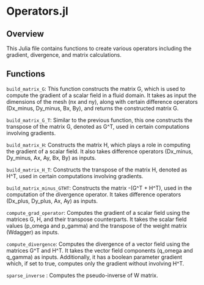 # Operators.jl

## Overview
This Julia file contains functions to create various operators including the gradient, divergence, and matrix calculations.

## Functions
`build_matrix_G`: This function constructs the matrix G, which is used to compute the gradient of a scalar field in a fluid domain. It takes as input the dimensions of the mesh (nx and ny), along with certain difference operators (Dx_minus, Dy_minus, Bx, By), and returns the constructed matrix G.

`build_matrix_G_T`: Similar to the previous function, this one constructs the transpose of the matrix G, denoted as G^T, used in certain computations involving gradients.

`build_matrix_H`: Constructs the matrix H, which plays a role in computing the gradient of a scalar field. It also takes difference operators (Dx_minus, Dy_minus, Ax, Ay, Bx, By) as inputs.

`build_matrix_H_T`: Constructs the transpose of the matrix H, denoted as H^T, used in certain computations involving gradients.

`build_matrix_minus_GTHT`: Constructs the matrix -(G^T + H^T), used in the computation of the divergence operator. It takes difference operators (Dx_plus, Dy_plus, Ax, Ay) as inputs.

`compute_grad_operator`: Computes the gradient of a scalar field using the matrices G, H, and their transpose counterparts. It takes the scalar field values (p_omega and p_gamma) and the transpose of the weight matrix (Wdagger) as inputs.

`compute_divergence`: Computes the divergence of a vector field using the matrices G^T and H^T. It takes the vector field components (q_omega and q_gamma) as inputs. Additionally, it has a boolean parameter gradient which, if set to true, computes only the gradient without involving H^T.

`sparse_inverse` : Computes the pseudo-inverse of W matrix.